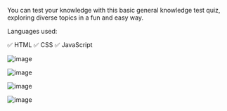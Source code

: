 You can test your knowledge with this basic general knowledge test quiz, exploring diverse topics in a fun and easy way.

Languages used:

✅ HTML
✅ CSS
✅ JavaScript

![image](https://github.com/Josealma15/Quiz-App/assets/138392366/fdc3c042-6b4d-44f8-85be-21bd859f4a6b)

![image](https://github.com/Josealma15/Quiz-App/assets/138392366/91a0a2d1-6aca-47c9-b0c8-0ca05d64ee0d)

![image](https://github.com/Josealma15/Quiz-App/assets/138392366/e2a43108-8147-4759-b3ab-8a4ba879aeef)

![image](https://github.com/Josealma15/Quiz-App/assets/138392366/3280a8b0-75cb-4ab9-be4b-6ad94faa759c)
